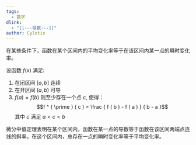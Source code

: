 ```yaml
---
tags:
  - 数学
dlink:
  - "[[---导数---]]"
author: Cyletix
---
```

在某些条件下，函数在某个区间内的平均变化率等于在该区间内某一点的瞬时变化率。

设函数 $f(x)$ 满足: 
1. 在闭区间 $[a,b]$ 连续
2. 在开区间 $(a,b)$ 可导
3. $f(a)=f(b)$
则至少存在一个点 $c$, 使得：
$$f ^ { \prime } ( c ) = \frac { f ( b ) - f ( a ) } { b - a }$$
其中 $c$ 满足 $a \lt c \lt b$ 

微分中值定理表明在某个区间内，函数在某一点的导数等于函数在该区间两端点连线的斜率。在这个区间内，总存在一点的瞬时变化率等于平均变化率。
